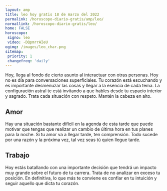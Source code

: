 ```yaml
---
layout: amp
title: leo hoy gratis 18 de marzo del 2022 
permalink: /horoscopo-diario-gratis/amp/leo/
normallink: /horoscopo-diario-gratis/leo/
home: FALSE
horoscopo:
 signo: leo
 video: -DQpmrrAIeU
ogimg: /images/leo_char.png
sitemap:
 priority: 1
 changefreq: 'daily'
---
```



Hoy, llega al fondo de cierto asunto al interactuar con otras personas. Hoy no es día para conversaciones superficiales. Tu corazón está escuchando y es importante desmenuzar las cosas y llegar a la esencia de cada tema. La configuración astral te está invitando a que hables desde tu espacio interior y sagrado. Trata cada situación con respeto. Mantén la cabeza en alto.

## Amor

Hay una situación bastante difícil en la agenda de esta tarde que puede motivar que tengas que realizar un cambio de última hora en tus planes para la noche. Si tu amor va a llegar tarde, ten comprensión. Todo sucede por una razón y la próxima vez, tal vez seas tú quien llegue tarde.

## Trabajo

Hoy estás batallando con una importante decisión que tendrá un impacto muy grande sobre el futuro de tu carrera. Trata de no analizar en exceso tu posición. En definitiva, lo que más te conviene es confiar en tu intuición y seguir aquello que dicta tu corazón.